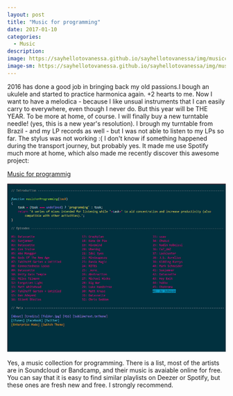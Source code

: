```yaml
---
layout: post
title: "Music for programming"
date: 2017-01-10
categories:
  - Music
description:
image: https://sayhellotovanessa.github.io/sayhellotovanessa/img/musiccode.jpg
image-sm: https://sayhellotovanessa.github.io/sayhellotovanessa/img/musiccode.jpg
---
```

2016 has done a good job in bringing back my old passions.I bough an ukulele and started to practice harmonica again. +2 hearts to me. Now I want to have a melodica - because I like unsual instruments that I can easily carry to everywhere, even though I never do. But this year will be THE YEAR.
To be more at home, of course. I will finally buy a new turntable needle! (yes, this is a new year's resolution).
I brough my turntable from Brazil - and my LP records as well - but I was not able to listen to my LPs so far. The stylus was not working :( I don't know if something happened during the transport journey, but probably yes.
It made me use Spotify much more at home, which also made me recently discover this awesome project:

[Music for programmig](http://musicforprogramming.net)

![Alt text](/img/musiccode.jpg)

Yes, a music collection for programming. There is a list, most of the artists are in Soundcloud or Bandcamp, and their music is avaiable online for free. You can say that it is easy to find similar playlists on Deezer or Spotify, but these ones are fresh new and free.
I strongly recommend.
